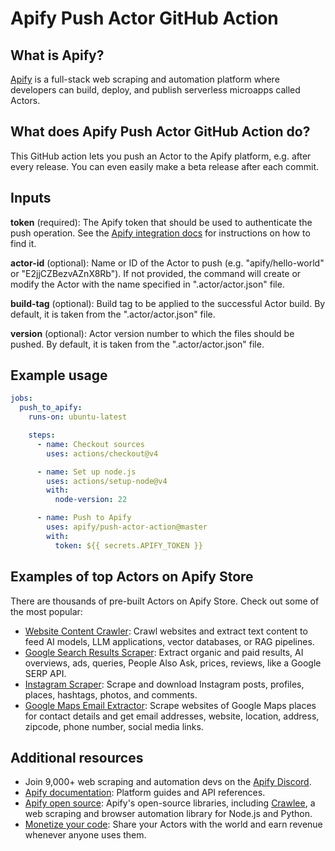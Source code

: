 # Apify Push Actor GitHub Action

## What is Apify?

[Apify](https://apify.com/) is a full-stack web scraping and automation platform where developers can build, deploy, and publish serverless microapps called Actors.

## What does Apify Push Actor GitHub Action do?

This GitHub action lets you push an Actor to the Apify platform, e.g. after every release. You can even easily make a beta release after each commit.

## Inputs

**token** (required): The Apify token that should be used to authenticate the push operation. See the [Apify integration docs](https://docs.apify.com/platform/integrations/api#api-token) for instructions on how to find it.

**actor-id** (optional): Name or ID of the Actor to push (e.g. "apify/hello-world" or "E2jjCZBezvAZnX8Rb"). If not provided, the command will create or modify the Actor with the name specified in ".actor/actor.json" file. 

**build-tag** (optional): Build tag to be applied to the successful Actor build. By default, it is taken from the ".actor/actor.json" file.

**version** (optional): Actor version number to which the files should be pushed. By default, it is taken from the ".actor/actor.json" file.

## Example usage

```yaml
jobs:
  push_to_apify:
    runs-on: ubuntu-latest

    steps:
      - name: Checkout sources
        uses: actions/checkout@v4

      - name: Set up node.js
        uses: actions/setup-node@v4
        with:
          node-version: 22

      - name: Push to Apify
        uses: apify/push-actor-action@master
        with:
          token: ${{ secrets.APIFY_TOKEN }}
```

## Examples of top Actors on Apify Store

There are thousands of pre-built Actors on Apify Store. Check out some of the most popular:

- [Website Content Crawler](https://apify.com/apify/website-content-crawler): Crawl websites and extract text content to feed AI models, LLM applications, vector databases, or RAG pipelines.
- [Google Search Results Scraper](https://apify.com/apify/google-search-scraper): Extract organic and paid results, AI overviews, ads, queries, People Also Ask, prices, reviews, like a Google SERP API. 
- [Instagram Scraper](https://apify.com/apify/instagram-scraper): Scrape and download Instagram posts, profiles, places, hashtags, photos, and comments. 
- [Google Maps Email Extractor](https://apify.com/lukaskrivka/google-maps-with-contact-details): Scrape websites of Google Maps places for contact details and get email addresses, website, location, address, zipcode, phone number, social media links. 

## Additional resources

- Join 9,000+ web scraping and automation devs on the [Apify Discord](https://discord.com/invite/jyEM2PRvMU).
- [Apify documentation](https://docs.apify.com/): Platform guides and API references.
- [Apify open source](https://docs.apify.com/open-source): Apify's open-source libraries, including [Crawlee](https://crawlee.dev/), a web scraping and browser automation library for Node.js and Python.
- [Monetize your code](https://apify.com/partners/actor-developers): Share your Actors with the world and earn revenue whenever anyone uses them.
